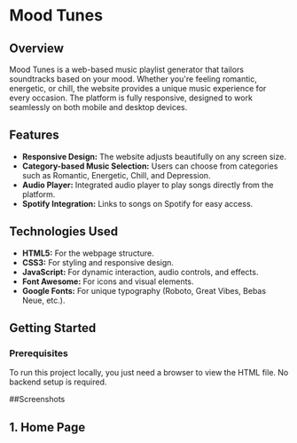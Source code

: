 # Mood Tunes

## Overview
Mood Tunes is a web-based music playlist generator that tailors soundtracks based on your mood. Whether you're feeling romantic, energetic, or chill, the website provides a unique music experience for every occasion. The platform is fully responsive, designed to work seamlessly on both mobile and desktop devices.

## Features
- **Responsive Design:** The website adjusts beautifully on any screen size.
- **Category-based Music Selection:** Users can choose from categories such as Romantic, Energetic, Chill, and Depression.
- **Audio Player:** Integrated audio player to play songs directly from the platform.
- **Spotify Integration:** Links to songs on Spotify for easy access.
  
## Technologies Used
- **HTML5:** For the webpage structure.
- **CSS3:** For styling and responsive design.
- **JavaScript:** For dynamic interaction, audio controls, and effects.
- **Font Awesome:** For icons and visual elements.
- **Google Fonts:** For unique typography (Roboto, Great Vibes, Bebas Neue, etc.).

## Getting Started

### Prerequisites
To run this project locally, you just need a browser to view the HTML file. No backend setup is required.

##Screenshots
## 1. Home Page

   
